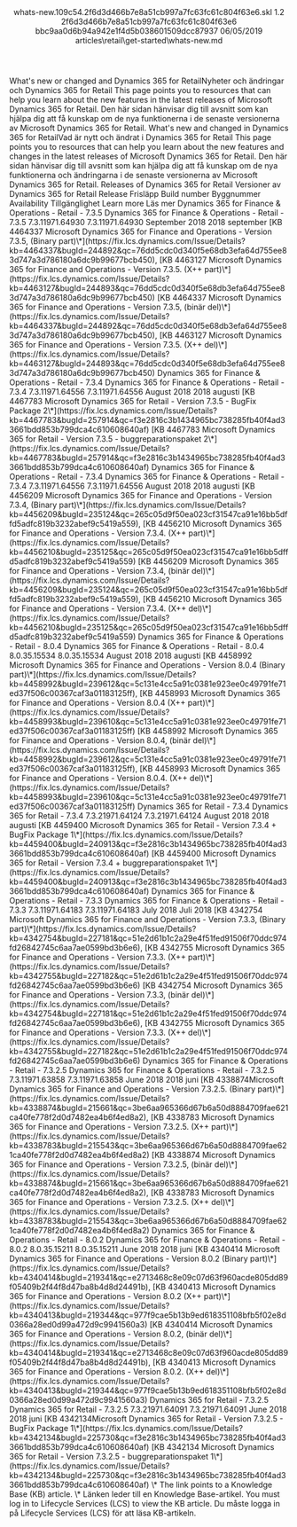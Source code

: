<?xml version="1.0" encoding="UTF-8"?>
<xliff xmlns:logoport="urn:logoport:xliffeditor:xliff-extras:1.0" xmlns:tilt="urn:logoport:xliffeditor:tilt-non-translatables:1.0" xmlns:xsi="http://www.w3.org/2001/XMLSchema-instance" xmlns="urn:oasis:names:tc:xliff:document:1.2" xmlns:xliffext="urn:microsoft:content:schema:xliffextensions" version="1.2" xsi:schemaLocation="urn:oasis:names:tc:xliff:document:1.2 xliff-core-1.2-transitional.xsd">
  <file datatype="xml" source-language="en-US" original="whats-new.md" target-language="sv-SE">
    <header>
      <tool tool-company="Microsoft" tool-version="1.0-d915bc8" tool-name="mdxliff" tool-id="mdxliff"/>
      <xliffext:skl_file_name>whats-new.109c54.2f6d3d466b7e8a51cb997a7fc63fc61c804f63e6.skl</xliffext:skl_file_name>
      <xliffext:version>1.2</xliffext:version>
      <xliffext:ms.openlocfilehash>2f6d3d466b7e8a51cb997a7fc63fc61c804f63e6</xliffext:ms.openlocfilehash>
      <xliffext:ms.sourcegitcommit>bbc9aa0d6b94a942e1f4d5b038601509dcc87937</xliffext:ms.sourcegitcommit>
      <xliffext:ms.lasthandoff>06/05/2019</xliffext:ms.lasthandoff>
      <xliffext:ms.openlocfilepath>articles\retail\get-started\whats-new.md</xliffext:ms.openlocfilepath>
    </header>
    <body>
      <group extype="content" id="content">
        <trans-unit xml:space="preserve" translate="yes" id="101" restype="x-metadata">
          <source>What's new or changed and Dynamics 365 for Retail</source><target logoport:matchpercent="87" state="translated" state-qualifier="fuzzy-match">Nyheter och ändringar och Dynamics 365 for Retail</target>
        </trans-unit>
        <trans-unit xml:space="preserve" translate="yes" id="102" restype="x-metadata">
          <source>This page points you to resources that can help you learn about the new features in the latest releases of Microsoft Dynamics 365 for Retail.</source>
        <target logoport:matchpercent="100" state="translated" state-qualifier="leveraged-tm">Den här sidan hänvisar dig till avsnitt som kan hjälpa dig att få kunskap om de nya funktionerna i de senaste versionerna av Microsoft Dynamics 365 for Retail.</target></trans-unit>
        <trans-unit xml:space="preserve" translate="yes" id="103">
          <source>What's new and changed in Dynamics 365 for Retail</source><target logoport:matchpercent="85" state="translated" state-qualifier="fuzzy-match">Vad är nytt och ändrat i Dynamics 365 for Retail</target>
        </trans-unit>
        <trans-unit xml:space="preserve" translate="yes" id="104">
          <source>This page points you to resources that can help you learn about the new features and changes in the latest releases of Microsoft Dynamics 365 for Retail.</source>
        <target logoport:matchpercent="100" state="translated" state-qualifier="leveraged-tm">Den här sidan hänvisar dig till avsnitt som kan hjälpa dig att få kunskap om de nya funktionerna och ändringarna i de senaste versionerna av Microsoft Dynamics 365 for Retail.</target></trans-unit>
        <trans-unit xml:space="preserve" translate="yes" id="105">
          <source>Releases of Dynamics 365 for Retail</source>
        <target logoport:matchpercent="101" state="translated" state-qualifier="leveraged-tm">Versioner av Dynamics 365 for Retail</target></trans-unit>
        <trans-unit xml:space="preserve" translate="yes" id="106">
          <source>Release</source>
        <target logoport:matchpercent="101" state="translated" state-qualifier="leveraged-tm">Frisläpp</target></trans-unit>
        <trans-unit xml:space="preserve" translate="yes" id="107">
          <source>Build number</source>
        <target logoport:matchpercent="101" state="translated" state-qualifier="leveraged-tm">Byggnummer</target></trans-unit>
        <trans-unit xml:space="preserve" translate="yes" id="108">
          <source>Availability</source>
        <target logoport:matchpercent="101" state="translated" state-qualifier="leveraged-tm">Tillgänglighet</target></trans-unit>
        <trans-unit xml:space="preserve" translate="yes" id="109">
          <source>Learn more</source>
        <target logoport:matchpercent="101" state="translated" state-qualifier="leveraged-tm">Läs mer</target></trans-unit>
        <trans-unit xml:space="preserve" translate="yes" id="110">
          <source>Dynamics 365 for Finance &amp; Operations - Retail - 7.3.5</source>
        <target logoport:matchpercent="101" state="translated" state-qualifier="leveraged-tm">Dynamics 365 for Finance &amp; Operations - Retail - 7.3.5</target></trans-unit>
        <trans-unit xml:space="preserve" translate="yes" id="111">
          <source>7.3.11971.64930</source>
        <target logoport:matchpercent="101" state="translated" state-qualifier="leveraged-tm">7.3.11971.64930</target></trans-unit>
        <trans-unit xml:space="preserve" translate="yes" id="112">
          <source>September 2018</source>
        <target logoport:matchpercent="101" state="translated" state-qualifier="leveraged-tm">2018 september</target></trans-unit>
        <trans-unit xml:space="preserve" translate="yes" id="113">
          <source><bpt id="p1">[</bpt>KB 4464337 Microsoft Dynamics 365 for Finance and Operations - Version 7.3.5, (Binary part)<ph id="ph1">\*</ph><ept id="p1">](https://fix.lcs.dynamics.com/Issue/Details?kb=4464337&amp;bugId=244892&amp;qc=76dd5cdc0d340f5e68db3efa64d755ee83d747a3d786180a6dc9b99677bcb450)</ept>, <bpt id="p2">[</bpt>KB 4463127 Microsoft Dynamics 365 for Finance and Operations - Version 7.3.5. (X++ part)<ph id="ph2">\*</ph><ept id="p2">](https://fix.lcs.dynamics.com/Issue/Details?kb=4463127&amp;bugId=244893&amp;qc=76dd5cdc0d340f5e68db3efa64d755ee83d747a3d786180a6dc9b99677bcb450)</ept></source>
        <target logoport:matchpercent="101" state="translated" state-qualifier="leveraged-tm"><bpt id="p1">[</bpt>KB 4464337 Microsoft Dynamics 365 for Finance and Operations - Version 7.3.5, (binär del)<ph id="ph1">\*</ph><ept id="p1">](https://fix.lcs.dynamics.com/Issue/Details?kb=4464337&amp;bugId=244892&amp;qc=76dd5cdc0d340f5e68db3efa64d755ee83d747a3d786180a6dc9b99677bcb450)</ept>, <bpt id="p2">[</bpt>KB 4463127 Microsoft Dynamics 365 for Finance and Operations - Version 7.3.5. (X++ del)<ph id="ph2">\*</ph><ept id="p2">](https://fix.lcs.dynamics.com/Issue/Details?kb=4463127&amp;bugId=244893&amp;qc=76dd5cdc0d340f5e68db3efa64d755ee83d747a3d786180a6dc9b99677bcb450)</ept></target></trans-unit>
        <trans-unit xml:space="preserve" translate="yes" id="114">
          <source>Dynamics 365 for Finance &amp; Operations - Retail - 7.3.4</source>
        <target logoport:matchpercent="101" state="translated" state-qualifier="leveraged-tm">Dynamics 365 for Finance &amp; Operations - Retail - 7.3.4</target></trans-unit>
        <trans-unit xml:space="preserve" translate="yes" id="115">
          <source>7.3.11971.64556</source>
        <target logoport:matchpercent="101" state="translated" state-qualifier="leveraged-tm">7.3.11971.64556</target></trans-unit>
        <trans-unit xml:space="preserve" translate="yes" id="116">
          <source>August 2018</source>
        <target logoport:matchpercent="101" state="translated" state-qualifier="leveraged-tm">2018 augusti</target></trans-unit>
        <trans-unit xml:space="preserve" translate="yes" id="117">
          <source><bpt id="p1">[</bpt>KB 4467783 Microsoft Dynamics 365 for Retail - Version 7.3.5 - BugFix Package 2<ph id="ph1">\*</ph><ept id="p1">](https://fix.lcs.dynamics.com/Issue/Details?kb=4467783&amp;bugId=257914&amp;qc=f3e2816c3b1434965bc738285fb40f4ad33661bdd853b799dca4c610608640af)</ept></source>
        <target logoport:matchpercent="101" state="translated" state-qualifier="leveraged-tm"><bpt id="p1">[</bpt>KB 4467783 Microsoft Dynamics 365 for Retail - Version 7.3.5 - buggreparationspaket 2<ph id="ph1">\*</ph><ept id="p1">](https://fix.lcs.dynamics.com/Issue/Details?kb=4467783&amp;bugId=257914&amp;qc=f3e2816c3b1434965bc738285fb40f4ad33661bdd853b799dca4c610608640af)</ept></target></trans-unit>
        <trans-unit xml:space="preserve" translate="yes" id="118">
          <source>Dynamics 365 for Finance &amp; Operations - Retail - 7.3.4</source>
        <target logoport:matchpercent="101" state="translated" state-qualifier="leveraged-tm">Dynamics 365 for Finance &amp; Operations - Retail - 7.3.4</target></trans-unit>
        <trans-unit xml:space="preserve" translate="yes" id="119">
          <source>7.3.11971.64556</source>
        <target logoport:matchpercent="101" state="translated" state-qualifier="leveraged-tm">7.3.11971.64556</target></trans-unit>
        <trans-unit xml:space="preserve" translate="yes" id="120">
          <source>August 2018</source>
        <target logoport:matchpercent="101" state="translated" state-qualifier="leveraged-tm">2018 augusti</target></trans-unit>
        <trans-unit xml:space="preserve" translate="yes" id="121">
          <source><bpt id="p1">[</bpt>KB 4456209 Microsoft Dynamics 365 for Finance and Operations - Version 7.3.4, (Binary part)<ph id="ph1">\*</ph><ept id="p1">](https://fix.lcs.dynamics.com/Issue/Details?kb=4456209&amp;bugId=235124&amp;qc=265c05d9f50ea023cf31547ca91e16bb5dffd5adfc819b3232abef9c5419a559)</ept>, <bpt id="p2">[</bpt>KB 4456210 Microsoft Dynamics 365 for Finance and Operations - Version 7.3.4. (X++ part)<ph id="ph2">\*</ph><ept id="p2">](https://fix.lcs.dynamics.com/Issue/Details?kb=4456210&amp;bugId=235125&amp;qc=265c05d9f50ea023cf31547ca91e16bb5dffd5adfc819b3232abef9c5419a559)</ept></source>
        <target logoport:matchpercent="101" state="translated" state-qualifier="leveraged-tm"><bpt id="p1">[</bpt>KB 4456209 Microsoft Dynamics 365 for Finance and Operations - Version 7.3.4, (binär del)<ph id="ph1">\*</ph><ept id="p1">](https://fix.lcs.dynamics.com/Issue/Details?kb=4456209&amp;bugId=235124&amp;qc=265c05d9f50ea023cf31547ca91e16bb5dffd5adfc819b3232abef9c5419a559)</ept>, <bpt id="p2">[</bpt>KB 4456210 Microsoft Dynamics 365 for Finance and Operations - Version 7.3.4. (X++ del)<ph id="ph2">\*</ph><ept id="p2">](https://fix.lcs.dynamics.com/Issue/Details?kb=4456210&amp;bugId=235125&amp;qc=265c05d9f50ea023cf31547ca91e16bb5dffd5adfc819b3232abef9c5419a559)</ept></target></trans-unit>
        <trans-unit xml:space="preserve" translate="yes" id="122">
          <source>Dynamics 365 for Finance &amp; Operations - Retail - 8.0.4</source>
        <target logoport:matchpercent="101" state="translated" state-qualifier="leveraged-tm">Dynamics 365 for Finance &amp; Operations - Retail - 8.0.4</target></trans-unit>
        <trans-unit xml:space="preserve" translate="yes" id="123">
          <source>8.0.35.15534</source>
        <target logoport:matchpercent="101" state="translated" state-qualifier="leveraged-tm">8.0.35.15534</target></trans-unit>
        <trans-unit xml:space="preserve" translate="yes" id="124">
          <source>August 2018</source>
        <target logoport:matchpercent="101" state="translated" state-qualifier="leveraged-tm">2018 augusti</target></trans-unit>
        <trans-unit xml:space="preserve" translate="yes" id="125">
          <source><bpt id="p1">[</bpt>KB 4458992 Microsoft Dynamics 365 for Finance and Operations - Version 8.0.4 (Binary part)<ph id="ph1">\*</ph><ept id="p1">](https://fix.lcs.dynamics.com/Issue/Details?kb=4458992&amp;bugId=239612&amp;qc=5c131e4cc5a91c0381e923ee0c49791fe71ed37f506c00367caf3a01183125ff)</ept>, <bpt id="p2">[</bpt>KB 4458993 Microsoft Dynamics 365 for Finance and Operations - Version 8.0.4 (X++ part)<ph id="ph2">\*</ph><ept id="p2">](https://fix.lcs.dynamics.com/Issue/Details?kb=4458993&amp;bugId=239610&amp;qc=5c131e4cc5a91c0381e923ee0c49791fe71ed37f506c00367caf3a01183125ff)</ept></source>
        <target logoport:matchpercent="101" state="translated" state-qualifier="leveraged-tm"><bpt id="p1">[</bpt>KB 4458992 Microsoft Dynamics 365 for Finance and Operations - Version 8.0.4, (binär del)<ph id="ph1">\*</ph><ept id="p1">](https://fix.lcs.dynamics.com/Issue/Details?kb=4458992&amp;bugId=239612&amp;qc=5c131e4cc5a91c0381e923ee0c49791fe71ed37f506c00367caf3a01183125ff)</ept>, <bpt id="p2">[</bpt>KB 4458993 Microsoft Dynamics 365 for Finance and Operations - Version 8.0.4. (X++ del)<ph id="ph2">\*</ph><ept id="p2">](https://fix.lcs.dynamics.com/Issue/Details?kb=4458993&amp;bugId=239610&amp;qc=5c131e4cc5a91c0381e923ee0c49791fe71ed37f506c00367caf3a01183125ff)</ept></target></trans-unit>
        <trans-unit xml:space="preserve" translate="yes" id="126">
          <source>Dynamics 365 for Retail - 7.3.4</source>
        <target logoport:matchpercent="101" state="translated" state-qualifier="leveraged-tm">Dynamics 365 for Retail - 7.3.4</target></trans-unit>
        <trans-unit xml:space="preserve" translate="yes" id="127">
          <source>7.3.21971.64124</source>
        <target logoport:matchpercent="101" state="translated" state-qualifier="leveraged-tm">7.3.21971.64124</target></trans-unit>
        <trans-unit xml:space="preserve" translate="yes" id="128">
          <source>August 2018</source>
        <target logoport:matchpercent="101" state="translated" state-qualifier="leveraged-tm">2018 augusti</target></trans-unit>
        <trans-unit xml:space="preserve" translate="yes" id="129">
          <source><bpt id="p1">[</bpt>KB 4459400 Microsoft Dynamics 365 for Retail - Version 7.3.4 + BugFix Package 1<ph id="ph1">\*</ph><ept id="p1">](https://fix.lcs.dynamics.com/Issue/Details?kb=4459400&amp;bugId=240913&amp;qc=f3e2816c3b1434965bc738285fb40f4ad33661bdd853b799dca4c610608640af)</ept></source>
        <target logoport:matchpercent="101" state="translated" state-qualifier="leveraged-tm"><bpt id="p1">[</bpt>KB 4459400 Microsoft Dynamics 365 for Retail - Version 7.3.4 + buggreparationspaket 1<ph id="ph1">\*</ph><ept id="p1">](https://fix.lcs.dynamics.com/Issue/Details?kb=4459400&amp;bugId=240913&amp;qc=f3e2816c3b1434965bc738285fb40f4ad33661bdd853b799dca4c610608640af)</ept></target></trans-unit>
        <trans-unit xml:space="preserve" translate="yes" id="130">
          <source>Dynamics 365 for Finance &amp; Operations - Retail - 7.3.3</source>
        <target logoport:matchpercent="101" state="translated" state-qualifier="leveraged-tm">Dynamics 365 for Finance &amp; Operations - Retail - 7.3.3</target></trans-unit>
        <trans-unit xml:space="preserve" translate="yes" id="131">
          <source>7.3.11971.64183</source>
        <target logoport:matchpercent="101" state="translated" state-qualifier="leveraged-tm">7.3.11971.64183</target></trans-unit>
        <trans-unit xml:space="preserve" translate="yes" id="132">
          <source>July 2018</source>
        <target logoport:matchpercent="101" state="translated" state-qualifier="leveraged-tm">Juli 2018</target></trans-unit>
        <trans-unit xml:space="preserve" translate="yes" id="133">
          <source><bpt id="p1">[</bpt>KB 4342754 Microsoft Dynamics 365 for Finance and Operations - Version 7.3.3, (Binary part)<ph id="ph1">\*</ph><ept id="p1">](https://fix.lcs.dynamics.com/Issue/Details?kb=4342754&amp;bugId=227181&amp;qc=51e2d61b1c2a29e4f51fed91506f70ddc974fd26842745c6aa7ae0599bd3b6e6)</ept>, <bpt id="p2">[</bpt>KB 4342755 Microsoft Dynamics 365 for Finance and Operations - Version 7.3.3. (X++ part)<ph id="ph2">\*</ph><ept id="p2">](https://fix.lcs.dynamics.com/Issue/Details?kb=4342755&amp;bugId=227182&amp;qc=51e2d61b1c2a29e4f51fed91506f70ddc974fd26842745c6aa7ae0599bd3b6e6)</ept></source>
        <target logoport:matchpercent="101" state="translated" state-qualifier="leveraged-tm"><bpt id="p1">[</bpt>KB 4342754 Microsoft Dynamics 365 for Finance and Operations - Version 7.3.3, (binär del)<ph id="ph1">\*</ph><ept id="p1">](https://fix.lcs.dynamics.com/Issue/Details?kb=4342754&amp;bugId=227181&amp;qc=51e2d61b1c2a29e4f51fed91506f70ddc974fd26842745c6aa7ae0599bd3b6e6)</ept>, <bpt id="p2">[</bpt>KB 4342755 Microsoft Dynamics 365 for Finance and Operations - Version 7.3.3. (X++ del)<ph id="ph2">\*</ph><ept id="p2">](https://fix.lcs.dynamics.com/Issue/Details?kb=4342755&amp;bugId=227182&amp;qc=51e2d61b1c2a29e4f51fed91506f70ddc974fd26842745c6aa7ae0599bd3b6e6)</ept></target></trans-unit>
        <trans-unit xml:space="preserve" translate="yes" id="134">
          <source>Dynamics 365 for Finance &amp; Operations - Retail - 7.3.2.5</source>
        <target logoport:matchpercent="101" state="translated" state-qualifier="leveraged-tm">Dynamics 365 for Finance &amp; Operations - Retail - 7.3.2.5</target></trans-unit>
        <trans-unit xml:space="preserve" translate="yes" id="135">
          <source>7.3.11971.63858</source>
        <target logoport:matchpercent="101" state="translated" state-qualifier="leveraged-tm">7.3.11971.63858</target></trans-unit>
        <trans-unit xml:space="preserve" translate="yes" id="136">
          <source>June 2018</source>
        <target logoport:matchpercent="101" state="translated" state-qualifier="leveraged-tm">2018 juni</target></trans-unit>
        <trans-unit xml:space="preserve" translate="yes" id="137">
          <source><bpt id="p1">[</bpt>KB 4338874Microsoft Dynamics 365 for Finance and Operations - Version 7.3.2.5. (Binary part)<ph id="ph1">\*</ph><ept id="p1">](https://fix.lcs.dynamics.com/Issue/Details?kb=4338874&amp;bugId=215661&amp;qc=3be6aa965366d67b6a50d8884709fae621ca40fe778f2d0d7482ea4b6f4ed8a2)</ept>, <bpt id="p2">[</bpt>KB 4338783 Microsoft Dynamics 365 for Finance and Operations - Version 7.3.2.5. (X++ part)<ph id="ph2">\*</ph><ept id="p2">](https://fix.lcs.dynamics.com/Issue/Details?kb=4338783&amp;bugId=215543&amp;qc=3be6aa965366d67b6a50d8884709fae621ca40fe778f2d0d7482ea4b6f4ed8a2)</ept></source>
        <target logoport:matchpercent="101" state="translated" state-qualifier="leveraged-tm"><bpt id="p1">[</bpt>KB 4338874 Microsoft Dynamics 365 for Finance and Operations - Version 7.3.2.5, (binär del)<ph id="ph1">\*</ph><ept id="p1">](https://fix.lcs.dynamics.com/Issue/Details?kb=4338874&amp;bugId=215661&amp;qc=3be6aa965366d67b6a50d8884709fae621ca40fe778f2d0d7482ea4b6f4ed8a2)</ept>, <bpt id="p2">[</bpt>KB 4338783 Microsoft Dynamics 365 for Finance and Operations - Version 7.3.2.5. (X++ del)<ph id="ph2">\*</ph><ept id="p2">](https://fix.lcs.dynamics.com/Issue/Details?kb=4338783&amp;bugId=215543&amp;qc=3be6aa965366d67b6a50d8884709fae621ca40fe778f2d0d7482ea4b6f4ed8a2)</ept></target></trans-unit>
        <trans-unit xml:space="preserve" translate="yes" id="138">
          <source>Dynamics 365 for Finance &amp; Operations - Retail - 8.0.2</source>
        <target logoport:matchpercent="101" state="translated" state-qualifier="leveraged-tm">Dynamics 365 for Finance &amp; Operations - Retail - 8.0.2</target></trans-unit>
        <trans-unit xml:space="preserve" translate="yes" id="139">
          <source>8.0.35.15211</source>
        <target logoport:matchpercent="101" state="translated" state-qualifier="leveraged-tm">8.0.35.15211</target></trans-unit>
        <trans-unit xml:space="preserve" translate="yes" id="140">
          <source>June 2018</source>
        <target logoport:matchpercent="101" state="translated" state-qualifier="leveraged-tm">2018 juni</target></trans-unit>
        <trans-unit xml:space="preserve" translate="yes" id="141">
          <source><bpt id="p1">[</bpt>KB 4340414 Microsoft Dynamics 365 for Finance and Operations - Version 8.0.2 (Binary part)<ph id="ph1">\*</ph><ept id="p1">](https://fix.lcs.dynamics.com/Issue/Details?kb=4340414&amp;bugId=219341&amp;qc=e2713468c8e09c07d63f960acde805dd89f05409b2f44f8d47ba8b4d8d24491b)</ept>, <bpt id="p2">[</bpt>KB 4340413 Microsoft Dynamics 365 for Finance and Operations - Version 8.0.2 (X++ part)<ph id="ph2">\*</ph><ept id="p2">](https://fix.lcs.dynamics.com/Issue/Details?kb=4340413&amp;bugId=219344&amp;qc=977f9cae5b13b9ed618351108bfb5f02e8d0366a28ed0d99a472d9c9941560a3)</ept></source>
        <target logoport:matchpercent="101" state="translated" state-qualifier="leveraged-tm"><bpt id="p1">[</bpt>KB 4340414 Microsoft Dynamics 365 for Finance and Operations - Version 8.0.2, (binär del)<ph id="ph1">\*</ph><ept id="p1">](https://fix.lcs.dynamics.com/Issue/Details?kb=4340414&amp;bugId=219341&amp;qc=e2713468c8e09c07d63f960acde805dd89f05409b2f44f8d47ba8b4d8d24491b)</ept>, <bpt id="p2">[</bpt>KB 4340413 Microsoft Dynamics 365 for Finance and Operations - Version 8.0.2. (X++ del)<ph id="ph2">\*</ph><ept id="p2">](https://fix.lcs.dynamics.com/Issue/Details?kb=4340413&amp;bugId=219344&amp;qc=977f9cae5b13b9ed618351108bfb5f02e8d0366a28ed0d99a472d9c9941560a3)</ept></target></trans-unit>
        <trans-unit xml:space="preserve" translate="yes" id="142">
          <source>Dynamics 365 for Retail - 7.3.2.5</source>
        <target logoport:matchpercent="101" state="translated" state-qualifier="leveraged-tm">Dynamics 365 for Retail - 7.3.2.5</target></trans-unit>
        <trans-unit xml:space="preserve" translate="yes" id="143">
          <source>7.3.21971.64091</source>
        <target logoport:matchpercent="101" state="translated" state-qualifier="leveraged-tm">7.3.21971.64091</target></trans-unit>
        <trans-unit xml:space="preserve" translate="yes" id="144">
          <source>June 2018</source>
        <target logoport:matchpercent="101" state="translated" state-qualifier="leveraged-tm">2018 juni</target></trans-unit>
        <trans-unit xml:space="preserve" translate="yes" id="145">
          <source><bpt id="p1">[</bpt>KB 4342134Microsoft Dynamics 365 for Retail - Version 7.3.2.5 - BugFix Package 1<ph id="ph1">\*</ph><ept id="p1">](https://fix.lcs.dynamics.com/Issue/Details?kb=4342134&amp;bugId=225730&amp;qc=f3e2816c3b1434965bc738285fb40f4ad33661bdd853b799dca4c610608640af)</ept></source>
        <target logoport:matchpercent="101" state="translated" state-qualifier="leveraged-tm"><bpt id="p1">[</bpt>KB 4342134 Microsoft Dynamics 365 for Retail - Version 7.3.2.5 - buggreparationspaket 1<ph id="ph1">\*</ph><ept id="p1">](https://fix.lcs.dynamics.com/Issue/Details?kb=4342134&amp;bugId=225730&amp;qc=f3e2816c3b1434965bc738285fb40f4ad33661bdd853b799dca4c610608640af)</ept></target></trans-unit>
        <trans-unit xml:space="preserve" translate="yes" id="146">
          <source><ph id="ph1">\*</ph> The link points to a Knowledge Base (KB) article.</source>
        <target logoport:matchpercent="101" state="translated" state-qualifier="leveraged-tm"><ph id="ph1">\*</ph> Länken leder till en Knowledge Base-artikel.</target></trans-unit>
        <trans-unit xml:space="preserve" translate="yes" id="147">
          <source>You must log in to Lifecycle Services (LCS) to view the KB article.</source>
        <target logoport:matchpercent="101" state="translated" state-qualifier="leveraged-tm">Du måste logga in på Lifecycle Services (LCS) för att läsa KB-artikeln.</target></trans-unit>
      </group>
    </body>
  </file>
</xliff>